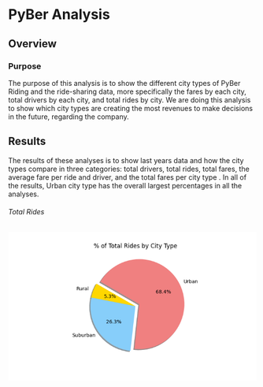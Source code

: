 # PyBer Analysis
## Overview
### Purpose 
The purpose of this analysis is to show the different city types of PyBer Riding and the ride-sharing data, more specifically the fares by each city, total drivers by each city, and total rides by city. We are doing this analysis to show which city types are creating the most revenues to make decisions in the future, regarding the company. 
## Results
The results of these analyses is to show last years data and how the city types compare in three categories: total drivers, total rides, total fares, the average fare per ride and driver, and the total fares per city type . In all of the results, Urban city type has the overall largest percentages in all the analyses. 
###### Total Rides
![Fig6](Analysis/Fig6.png)
